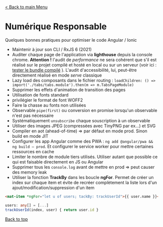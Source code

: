 [< Back to main Menu](https://github.com/gsoulie/angular-resources/blob/master/ng-sheet.md)    

# Numérique Responsable

Quelques bonnes pratiques pour optimiser le code Angular / Ionic

* Maintenir à jour son CLI / RxJS 6 (2021)
* Auditer chaque page de l'application via **lighthouse** depuis la console chrome. **Attention !** l'audit de *performance* ne sera cohérent que s'il est réalisé sur le projet compilé et hosté en local ou sur un serveur (voir ici : [tester le bundle compilé](https://github.com/gsoulie/angular-resources/blob/master/ng-unit-test.md#tester-le-bundle-g%C3%A9n%C3%A9r%C3%A9-dans-le-r%C3%A9pertoire-dist)    ). L'audit d'accessibilité, lui, peut-être directement réalisé en mode *serve* classique
* Lazy load des composants dans le fichier routing : ````loadChildren: () => import('./tabs/tabs.module').then(m => m.TabsPageModule)````
* Supprimer les effets d'animation de transition des pages 
* Utilisation de fonts standard
* privilégier le format de font WOFF2
* Faire la chasse au fonts non utilisées
* Observable ````pipe(first)```` ou conversion en promise lorsqu'un observable n'est pas nécessaire
* Systématiquement ````unsubscribe```` chaque souscription à un observable
* Utiliser des images JPEG (compressées avec TinyPNG par ex...) et SVG
* Compiler en aot (ahead-of-time) => par défaut en mode prod. Sinon build en mode JIT
* Configurer les app Angular comme des PWA : ````ng add @angular/pwa && ng build — prod````. Et configurer le service worker pour mettre certaines ressources en cache
* Limiter le nombre de module tiers utilisés. Utiliser autant que possible ce qui est faisable directement en JS ou Angular
* Supprimer tous les ````console.log```` avant de mettre en prod => peut causer des memory leak
* Utiliser la fonction **TrackBy** dans les boucle **ngFor**. Permet de créer un index sur chaque item et évite de recréer complètement la liste lors d'un ajout/modification/suppression d'un item   

````html
<mat-item *ngFor="let u of users; tackBy: trackUserId">{{ user.name }}</mat-item>
````
````typescript
users: any[] = [...]
trackUserId(index, user) { return user.id }
````

[Back to top](#numérique-responsable)
